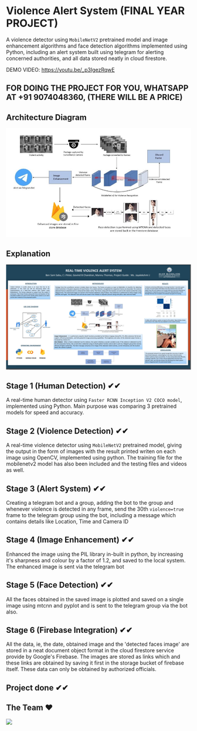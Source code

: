 # Violence Alert System (FINAL YEAR PROJECT)
A  violence detector using `MobileNetV2` pretrained model and image enhancement algorithms and face detection algorithms implemented using Python, including an alert system built using telegram for alerting concerned authorities, and all data stored neatly in cloud firestore.

DEMO VIDEO: https://youtu.be/_p3IgezRqwE

## FOR DOING THE PROJECT FOR YOU, WHATSAPP AT +91 9074048360, (THERE WILL BE A PRICE)

## Architecture Diagram
<img src="Documents/WhatsApp Image 2022-05-31 at 7.28.08 PM.jpeg">

## Explanation
<img src="Documents/poster.PNG">

## Stage 1 (Human Detection) ✔✔
A real-time human detector using `Faster RCNN Inception V2 COCO model`, implemented using Python. Main purpose was comparing 3 pretrained models for speed and accuracy.

## Stage 2 (Violence Detection) ✔✔
A real-time violence detector using `MobileNetV2` pretrained model, giving the output in the form of images with the result printed writen on each image using OpenCV, implemented using python. The training file for the mobilenetv2 model has also been included and the testing files and videos as well.

## Stage 3 (Alert System) ✔✔
Creating a telegram bot and a group, adding the bot to the group and whenever violence is detected in any frame, send the 30th `violence=true` frame to the telegram group using the bot, including a message which contains details like Location, Time and Camera ID

## Stage 4 (Image Enhancement) ✔✔
Enhanced the image using the PIL library in-built in python, by increasing it's sharpness and colour by a factor of 1.2, and saved to the local system.
The enhanced image is sent via the telegram bot

## Stage 5 (Face Detection) ✔✔
All the faces obtained in the saved image is plotted and saved on a single image using mtcnn and pyplot and is sent to the telegram group via the bot also.

## Stage 6 (Firebase Integration) ✔✔
All the data, ie, the date, obtained image and the 'detected faces image' are stored in a neat document object format in the cloud firestore service provide by Google's Firebase. The images are stored as links which and these links are obtained by saving it first in the storage bucket of firebase itself. These data can only be obtained by authorized officials.

## Project done ✔✔

## The Team ❤
<img src="Documents/IMG_20220601_154920.jpg">
